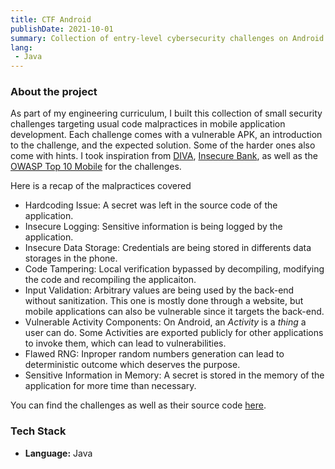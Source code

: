```yaml
---
title: CTF Android
publishDate: 2021-10-01
summary: Collection of entry-level cybersecurity challenges on Android
lang:  
 - Java
---
```


### About the project

As part of my engineering curriculum, I built this collection of small security challenges targeting usual code malpractices in mobile application development. Each challenge comes with a vulnerable APK, an introduction to the challenge, and the expected solution. Some of the harder ones also come with hints. I took inspiration from [DIVA](https://github.com/payatu/diva-android), [Insecure Bank](https://github.com/dineshshetty/Android-InsecureBankv2), as well as the [OWASP Top 10 Mobile](https://owasp.org/www-project-mobile-top-10/) for the challenges.

Here is a recap of the malpractices covered
- Hardcoding Issue: A secret was left in the source code of the application.
- Insecure Logging: Sensitive information is being logged by the application.
- Insecure Data Storage: Credentials are being stored in differents data storages in the phone.
- Code Tampering: Local verification bypassed by decompiling, modifying the code and recompiling the applicaiton.
- Input Validation: Arbitrary values are being used by the back-end without sanitization. This one is mostly done through a website, but mobile applications can also be vulnerable since it targets the back-end.
- Vulnerable Activity Components: On Android, an *Activity* is a *thing* a user can do. Some Activities are exported publicly for other applications to invoke them, which can lead to vulnerabilities.
- Flawed RNG: Inproper random numbers generation can lead to deterministic outcome which deserves the purpose.
- Sensitive Information in Memory: A secret is stored in the memory of the application for more time than necessary.

You can find the challenges as well as their source code [here](https://github.com/V4ldum/ctf-android).

### Tech Stack

- **Language:** Java